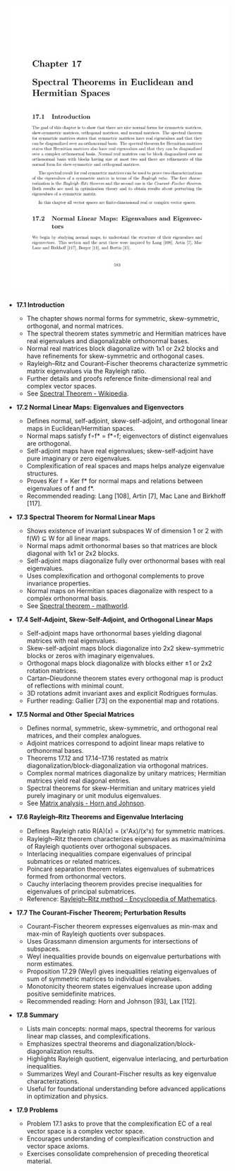 ![ATD-ch17-linalg-spectral-theorems](ATD-ch17-linalg-spectral-theorems.best.png)

- **17.1 Introduction**
  - The chapter shows normal forms for symmetric, skew-symmetric, orthogonal, and normal matrices.
  - The spectral theorem states symmetric and Hermitian matrices have real eigenvalues and diagonalizable orthonormal bases.
  - Normal real matrices block diagonalize with 1x1 or 2x2 blocks and have refinements for skew-symmetric and orthogonal cases.
  - Rayleigh–Ritz and Courant–Fischer theorems characterize symmetric matrix eigenvalues via the Rayleigh ratio.
  - Further details and proofs reference finite-dimensional real and complex vector spaces.
  - See [Spectral Theorem - Wikipedia](https://en.wikipedia.org/wiki/Spectral_theorem).

- **17.2 Normal Linear Maps: Eigenvalues and Eigenvectors**
  - Defines normal, self-adjoint, skew-self-adjoint, and orthogonal linear maps in Euclidean/Hermitian spaces.
  - Normal maps satisfy f∘f* = f*∘f; eigenvectors of distinct eigenvalues are orthogonal.
  - Self-adjoint maps have real eigenvalues; skew-self-adjoint have pure imaginary or zero eigenvalues.
  - Complexification of real spaces and maps helps analyze eigenvalue structures.
  - Proves Ker f = Ker f* for normal maps and relations between eigenvalues of f and f*.
  - Recommended reading: Lang [108], Artin [7], Mac Lane and Birkhoff [117].

- **17.3 Spectral Theorem for Normal Linear Maps**
  - Shows existence of invariant subspaces W of dimension 1 or 2 with f(W) ⊆ W for all linear maps.
  - Normal maps admit orthonormal bases so that matrices are block diagonal with 1x1 or 2x2 blocks.
  - Self-adjoint maps diagonalize fully over orthonormal bases with real eigenvalues.
  - Uses complexification and orthogonal complements to prove invariance properties.
  - Normal maps on Hermitian spaces diagonalize with respect to a complex orthonormal basis.
  - See [Spectral theorem - mathworld](https://mathworld.wolfram.com/SpectralTheorem.html).

- **17.4 Self-Adjoint, Skew-Self-Adjoint, and Orthogonal Linear Maps**
  - Self-adjoint maps have orthonormal bases yielding diagonal matrices with real eigenvalues.
  - Skew-self-adjoint maps block diagonalize into 2x2 skew-symmetric blocks or zeros with imaginary eigenvalues.
  - Orthogonal maps block diagonalize with blocks either ±1 or 2x2 rotation matrices.
  - Cartan–Dieudonné theorem states every orthogonal map is product of reflections with minimal count.
  - 3D rotations admit invariant axes and explicit Rodrigues formulas.
  - Further reading: Gallier [73] on the exponential map and rotations.

- **17.5 Normal and Other Special Matrices**
  - Defines normal, symmetric, skew-symmetric, and orthogonal real matrices, and their complex analogues.
  - Adjoint matrices correspond to adjoint linear maps relative to orthonormal bases.
  - Theorems 17.12 and 17.14–17.16 restated as matrix diagonalization/block-diagonalization via orthogonal matrices.
  - Complex normal matrices diagonalize by unitary matrices; Hermitian matrices yield real diagonal entries.
  - Spectral theorems for skew-Hermitian and unitary matrices yield purely imaginary or unit modulus eigenvalues.
  - See [Matrix analysis - Horn and Johnson](https://www.cambridge.org/us/academic/subjects/mathematics/linear-algebra/matrix-analysis-2nd-edition).

- **17.6 Rayleigh–Ritz Theorems and Eigenvalue Interlacing**
  - Defines Rayleigh ratio R(A)(x) = (xᵀAx)/(xᵀx) for symmetric matrices.
  - Rayleigh–Ritz theorem characterizes eigenvalues as maxima/minima of Rayleigh quotients over orthogonal subspaces.
  - Interlacing inequalities compare eigenvalues of principal submatrices or related matrices.
  - Poincaré separation theorem relates eigenvalues of submatrices formed from orthonormal vectors.
  - Cauchy interlacing theorem provides precise inequalities for eigenvalues of principal submatrices.
  - Reference: [Rayleigh–Ritz method - Encyclopedia of Mathematics](https://encyclopediaofmath.org/wiki/Rayleigh%E2%80%93Ritz_method).

- **17.7 The Courant–Fischer Theorem; Perturbation Results**
  - Courant–Fischer theorem expresses eigenvalues as min-max and max-min of Rayleigh quotients over subspaces.
  - Uses Grassmann dimension arguments for intersections of subspaces.
  - Weyl inequalities provide bounds on eigenvalue perturbations with norm estimates.
  - Proposition 17.29 (Weyl) gives inequalities relating eigenvalues of sum of symmetric matrices to individual eigenvalues.
  - Monotonicity theorem states eigenvalues increase upon adding positive semidefinite matrices.
  - Recommended reading: Horn and Johnson [93], Lax [112].

- **17.8 Summary**
  - Lists main concepts: normal maps, spectral theorems for various linear map classes, and complexifications.
  - Emphasizes spectral theorems and diagonalization/block-diagonalization results.
  - Highlights Rayleigh quotient, eigenvalue interlacing, and perturbation inequalities.
  - Summarizes Weyl and Courant–Fischer results as key eigenvalue characterizations.
  - Useful for foundational understanding before advanced applications in optimization and physics.

- **17.9 Problems**
  - Problem 17.1 asks to prove that the complexification EC of a real vector space is a complex vector space.
  - Encourages understanding of complexification construction and vector space axioms.
  - Exercises consolidate comprehension of preceding theoretical material.
